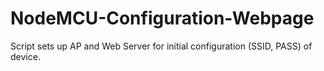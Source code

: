 # NodeMCU-Configuration-Webpage
Script sets up AP and Web Server for initial configuration (SSID, PASS) of device.
